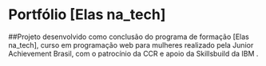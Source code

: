 # Portfólio [Elas na_tech]
##Projeto desenvolvido como conclusão do programa de formação [Elas na_tech], curso em programação web para mulheres realizado pela Junior Achievement Brasil, com o patrocínio da CCR e apoio da Skillsbuild da IBM .
